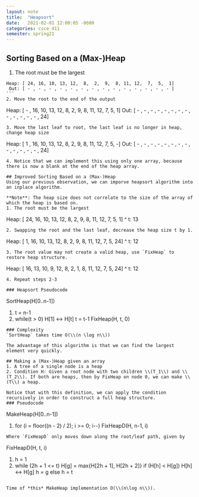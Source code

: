 ```yaml
---
layout: note
title:  "Heapsort"
date:   2021-02-01 12:00:05 -0600
categories: csce 411
semester: spring21
---
```


## Sorting Based on a (Max-)Heap
1. The root must be the largest
````
Heap: [ 24, 16, 10, 13, 12,  8,  2,  9,  8, 11, 12,  7,  5,  1]
 Out: [ - , - , - , - , - , - , - , - , - , - , - , - , - , - ]
```
2. Move the root to the end of the output
````
Heap: [ - , 16, 10, 13, 12,  8,  2,  9,  8, 11, 12,  7,  5,  1]
 Out: [ - , - , - , - , - , - , - , - , - , - , - , - , - , 24]
```
3. Move the last leaf to root, the last leaf is no longer in heap, change heap size
````
Heap: [ 1 , 16, 10, 13, 12,  8,  2,  9,  8, 11, 12,  7,  5,  -]
 Out: [ - , - , - , - , - , - , - , - , - , - , - , - , - , 24]
```
4. Notice that we can implement this using only one array, because there is now a blank at the end of the heap array.  

## Improved Sorting Based on a (Max-)Heap
Using our previous observation, we can imporve heapsort algorithm into an inplace algorithm.

**Note**: The heap size does not correlate to the size of the array of which the heap is based on.
1. The root must be the largest
```
Heap: [ 24, 16, 10, 13, 12,  8,  2,  9,  8, 11, 12,  7,  5,  1]
                                                                ^ t: 13
```
2. Swapping the root and the last leaf, decrease the heap size t by 1.
```
Heap: [ 1, 16, 10, 13, 12,  8,  2,  9,  8, 11, 12,  7,  5,  24]
                                                           ^ t: 12
```
3. The root value may not create a valid heap, use `FixHeap` to restore heap structure.
```
Heap: [ 16, 13, 10,  9, 12,  8,  2,  1,  8, 11, 12,  7,  5,  24]
                                                            ^ t: 12
```
4. Repeat steps 2-3

### Heapsort Pseudocode
```
SortHeap(H[0..n-1])
1. t = n-1
2. while(t > 0)
    H[1] <-> H[t]
    t = t-1
    FixHeap(H, t, 0)
```
### Complexity
`SortHeap` takes time O(\\(n \log n\\))

The advantage of this algorithm is that we can find the largest element very quickly.

## Making a (Max-)Heap given an array
1. A tree of a single node is a heap
2. Condition H: Given a root node with two children \\(T_1\\) and \\(T_2\\). If both are heaps, then by FixHeap on node 0, we can make \\(T\\) a heap.

Notice that with this definition, we can apply the condition recursively in order to construct a full heap structure.
### Pseudocode
```
MakeHeap(H[0..n-1])
1. for (i = floor((n - 2) / 2); i >= 0; i--)
    FixHeapD(H, n-1, i)
```
Where `FixHeapD` only moves down along the root/leaf path, given by
```
FixHeapD(H, t, i)
1. h = 1
2. while (2h + 1 <= t)
    H[g] = max{H[2h + 1], H[2h + 2]}
    if (H[h] < H[g])
        H[h] <-> H[g]
        h = g
    else h = t
```

Time of *this* MakeHeap implementation O(\\(n\log n\\)).
